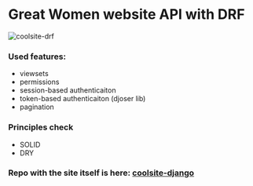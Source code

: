 # Great Women website API with DRF

![coolsite-drf](https://user-images.githubusercontent.com/38908085/170101498-24f19643-228c-43da-83d5-8b5d5d7cf388.png)

### Used features:
- viewsets
- permissions
- session-based authenticaiton
- token-based authenticaiton (djoser lib)
- pagination

### Principles check
- SOLID
- DRY

### Repo with the site itself is here: [coolsite-django](https://github.com/kirill0720/coolsite-django)
